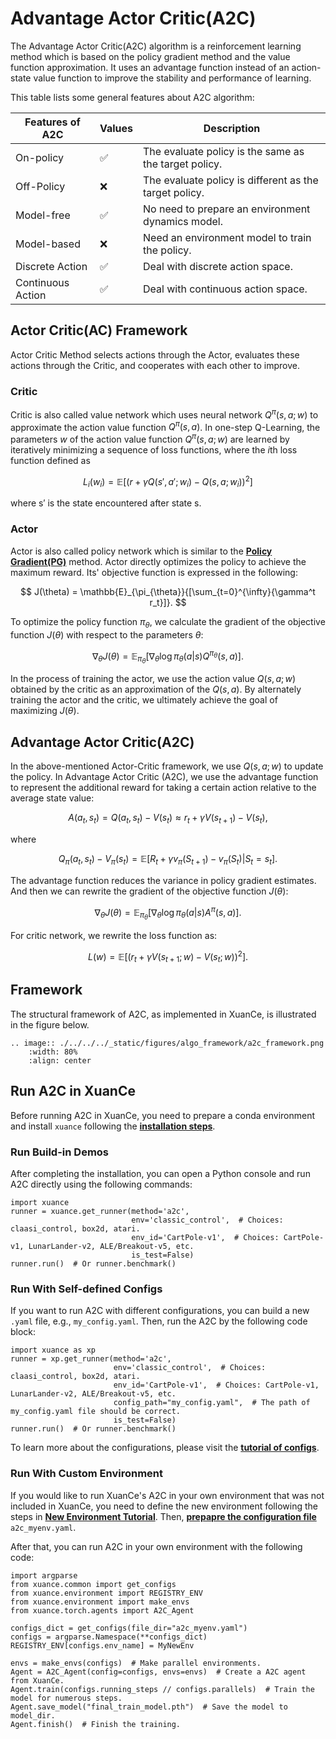# Advantage Actor Critic(A2C)

The Advantage Actor Critic(A2C) algorithm is a reinforcement learning method which is based on the policy gradient method and the value function approximation. It uses an advantage function instead of an action-state value function to improve the stability and performance of learning.

This table lists some general features about A2C algorithm:


| Features of A2C   | Values | Description                                            |
|-------------------| ------ | ------------------------------------------------------ |
| On-policy         | ✅     | The evaluate policy is the same as the target policy.  |
| Off-Policy        | ❌     | The evaluate policy is different as the target policy. |
| Model-free        | ✅     | No need to prepare an environment dynamics model.      |
| Model-based       | ❌     | Need an environment model to train the policy.         |
| Discrete Action   | ✅     | Deal with discrete action space.                       |
| Continuous Action | ✅     | Deal with continuous action space.                     |

## Actor Critic(AC) Framework

Actor Critic Method selects actions through the Actor, evaluates these actions through the Critic, and cooperates with each other to improve.

### Critic

Critic is also called value network which uses neural network $Q^\pi(s,a;w)$ to approximate the action value function $Q^\pi(s,a)$. In one-step Q-Learning, the parameters $w$ of the action value function $Q^\pi(s,a;w)$ are learned by iteratively minimizing a sequence of loss functions, where the $i$th loss function defined as

$$
L_i(w_i)=\mathbb{E}[(r+\gamma Q(s',a';w_{i})-Q(s,a;w_i))^2]
$$

where s′ is the state encountered after state s.

### Actor

Actor is also called policy network which is similar to the [**Policy Gradient(PG)**](./pg_agent.md) method. Actor directly optimizes the policy to achieve the maximum reward. Its' objective function is expressed in the following:

$$
J(\theta) = \mathbb{E}_{\pi_{\theta}}{[\sum_{t=0}^{\infty}{\gamma^t r_t}]}.
$$

To optimize the policy function $\pi_\theta$, we calculate the gradient of the objective function $J(\theta)$ with respect to the parameters $\theta$:

$$
\nabla_{\theta}J(\theta) = \mathbb{E}_{\pi_{\theta}}[\nabla_{\theta}\log{\pi_{\theta}(a|s)Q^{\pi_{\theta}}(s, a)}].
$$

In the process of training the actor, we use the action value $Q(s,a;w)$ obtained by the critic as an approximation of the $Q(s,a)$. By alternately training the actor and the critic, we ultimately achieve the goal of maximizing $J(\theta)$.

## Advantage Actor Critic(A2C)

In the above-mentioned Actor-Critic framework, we use $Q(s,a;w)$ to update the policy. In Advantage Actor Critic (A2C), we use the advantage function to represent the additional reward for taking a certain action relative to the average state value:

$$
A(a_t,s_t)=Q(a_t,s_t)−V(s_t)\approx r_t+\gamma V(s_{t+1}) - V(s_t),
$$

where

$$
Q_\pi(a_t,s_t)−V_\pi(s_t)=\mathbb{E}[R_t+\gamma v_\pi(S_{t+1}) - v_\pi(S_t)|S_t=s_t].
$$

The advantage function reduces the variance in policy gradient estimates. And then we can rewrite the gradient of the objective function $J(\theta)$:

$$
\nabla_{\theta}J(\theta) = \mathbb{E}_{\pi_{\theta}}[\nabla_{\theta}\log{\pi_{\theta}(a|s)A^\pi(s,a)}].
$$

For critic network, we rewrite the loss function as:

$$
L(w)=\mathbb{E}[(r_t+\gamma V(s_{t+1};w)-V(s_t;w))^2].
$$

## Framework

The structural framework of A2C, as implemented in XuanCe, is illustrated in the figure below.

```{eval-rst}
.. image:: ./../../../_static/figures/algo_framework/a2c_framework.png
    :width: 80%
    :align: center
```

## Run A2C in XuanCe

Before running A2C in XuanCe, you need to prepare a conda environment and install ``xuance`` following the [**installation steps**](./../../../usage/installation.rst#install-xuance).

### Run Build-in Demos

After completing the installation, you can open a Python console and run A2C directly using the following commands:

```python3
import xuance
runner = xuance.get_runner(method='a2c',
                           env='classic_control',  # Choices: claasi_control, box2d, atari.
                           env_id='CartPole-v1',  # Choices: CartPole-v1, LunarLander-v2, ALE/Breakout-v5, etc.
                           is_test=False)
runner.run()  # Or runner.benchmark()
```

### Run With Self-defined Configs

If you want to run A2C with different configurations, you can build a new ``.yaml`` file, e.g., ``my_config.yaml``.
Then, run the A2C by the following code block:

```python3
import xuance as xp
runner = xp.get_runner(method='a2c',
                       env='classic_control',  # Choices: claasi_control, box2d, atari.
                       env_id='CartPole-v1',  # Choices: CartPole-v1, LunarLander-v2, ALE/Breakout-v5, etc.
                       config_path="my_config.yaml",  # The path of my_config.yaml file should be correct.
                       is_test=False)
runner.run()  # Or runner.benchmark()
```

To learn more about the configurations, please visit the [**tutorial of configs**](./../../configs/configuration_examples.rst).

### Run With Custom Environment

If you would like to run XuanCe's A2C in your own environment that was not included in XuanCe, you need to define the new environment following the steps in [**New Environment Tutorial**](./../../../usage/custom_env/custom_drl_env.rst). Then, [**prepapre the configuration file**](./../../../usage/custom_env/custom_drl_env.rst#step-2-create-the-config-file-and-read-the-configurations)
``a2c_myenv.yaml``.

After that, you can run A2C in your own environment with the following code:

```python3
import argparse
from xuance.common import get_configs
from xuance.environment import REGISTRY_ENV
from xuance.environment import make_envs
from xuance.torch.agents import A2C_Agent

configs_dict = get_configs(file_dir="a2c_myenv.yaml")
configs = argparse.Namespace(**configs_dict)
REGISTRY_ENV[configs.env_name] = MyNewEnv

envs = make_envs(configs)  # Make parallel environments.
Agent = A2C_Agent(config=configs, envs=envs)  # Create a A2C agent from XuanCe.
Agent.train(configs.running_steps // configs.parallels)  # Train the model for numerous steps.
Agent.save_model("final_train_model.pth")  # Save the model to model_dir.
Agent.finish()  # Finish the training.
```
